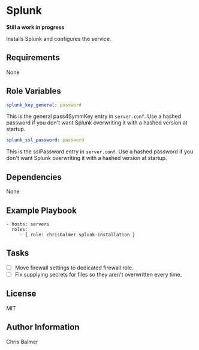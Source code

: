 Splunk
======

**Still a work in progress**

Installs Splunk and configures the service.

Requirements
------------

None

Role Variables
--------------

```yaml
splunk_key_general: password
```

This is the general pass4SymmKey entry in `server.conf`. Use a hashed password if you don't want Splunk overwriting it with a hashed version at startup.

```yaml
splunk_ssl_password: password
```

This is the sslPassword entry in `server.conf`. Use a hashed password if you don't want Splunk overwriting it with a hashed version at startup.

Dependencies
------------

None

Example Playbook
----------------

    - hosts: servers
      roles:
         - { role: chrisbalmer.splunk-installation }

Tasks
-----

- [ ] Move firewall settings to dedicated firewall role.
- [ ] Fix supplying secrets for files so they aren't overwritten every time.

License
-------

MIT

Author Information
------------------

Chris Balmer
